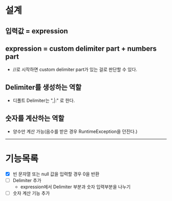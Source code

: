 # 설계
## 입력값 = expression
## expression = custom delimiter part + numbers part
- //로 시작하면 custom delimiter part가 있는 걸로 판단할 수 있다.

## Delimiter를 생성하는 역할
- 디폴트 Delimiter는 ",|:" 로 한다.

## 숫자를 계산하는 역할 
- 양수만 계산 가능(음수를 받은 경우 RuntimeException을 던진다.)

---

# 기능목록
- [X] 빈 문자열 또는 null 값을 입력할 경우 0을 반환
- [ ] Delimiter 추가
  - expression에서 Delimiter 부분과 숫자 입력부분을 나누기 
- [ ] 숫자 계산 기능 추가